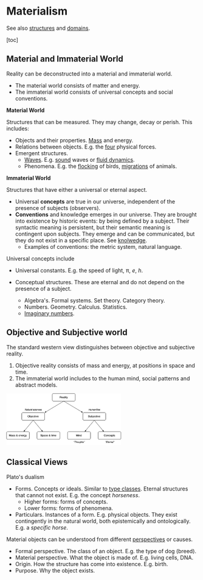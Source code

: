 # Materialism

See also [structures](../reality/structures.md) and [domains](domains.md).

[toc]

## Material and Immaterial World

Reality can be deconstructed into a material and immaterial world.

- The material world consists of matter and energy.
- The immaterial world consists of universal concepts and social conventions.



**Material World**

Structures that can be measured. They may change, decay or perish. This includes:
- Objects and their properties. [Mass](https://en.wikipedia.org/wiki/Mass%E2%80%93energy_equivalence) and energy.
- Relations between objects. E.g. the [four](https://en.wikipedia.org/wiki/Fundamental_interaction) physical forces.
- Emergent structures.
    - [Waves](https://en.wikipedia.org/wiki/Wave). E.g. [sound](https://en.wikipedia.org/wiki/Sound) waves or [fluid dynamics](https://en.wikipedia.org/wiki/Fluid_dynamics).
    - Phenomena. E.g. the [flocking](https://en.wikipedia.org/wiki/Flock_(birds)) of birds, [migrations](https://en.wikipedia.org/wiki/Bird_migration) of animals.




**Immaterial World**

Structures that have either a universal or eternal aspect.

- Universal **concepts** are true in our universe, independent of the presence of subjects (observers).
- **Conventions** and knowledge emerges in our universe. They are brought into existence by historic events: by being defined by a subject. Their syntactic meaning is persistent, but their semantic meaning is contingent upon subjects. They emerge and can be communicated, but they do not exist in a specific place. See [knolwedge](../intelligence/knowledge.md).
  - Examples of conventions: the metric system, natural language.



Universal concepts include

- Universal constants. E.g. the speed of light, π, *e*, *h*.

- Conceptual structures. These are eternal and do not depend on the presence of a subject.
    - Algebra's. Formal systems. Set theory. Category theory.
    - Numbers. Geometry. Calculus. Statistics.
    - [Imaginary numbers](https://en.wikipedia.org/wiki/Imaginary_unit).



## Objective and Subjective world

The standard western view distinguishes between objective and subjective reality. 

1. Objective reality consists of mass and energy, at positions in space and time.
2. The immaterial world includes to the human mind, social patterns and abstract models.



<img src="../img/worldview-western.png" alt="worldview-western" style="width:60%;" />





## Classical Views

Plato's dualism

- Forms. Concepts or ideals. Similar to [type classes](https://en.wikipedia.org/wiki/Type_class). Eternal structures that cannot not exist. E.g. the concept *horseness*.
    - Higher forms: forms of concepts.
    - Lower forms: forms of phenomena.
- Particulars. Instances of a form. E.g. physical objects. They exist contingently in the natural world, both epistemically and ontologically. E.g. a *specific horse*.



Material objects can be understood from different [perspectives](https://en.wikipedia.org/wiki/Four_causes) or causes.

- Formal perspective. The class of an object. E.g. the type of dog (breed).
- Material perspective. What the object is made of. E.g. living cells, DNA.
- Origin. How the structure has come into existence. E.g. birth.
- Purpose. Why the object exists.